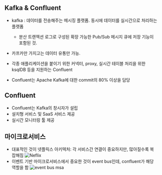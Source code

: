 ## Kafka & Confluent

- kafka : 데이터를 전송해주는 메시징 플랫폼. 동시에 데이터를 실시간으로 처리하는 플랫폼

  - 분산 트랜잭션 로그로 구성된 확장 가능한 Pub/Sub 메시지 큐에 저장 기능이 포함된 것.

- 카프카만 가지고는 데이터 유통만 가능.
- 각종 애플리케이션을 붙이기 위한 커넥터, proxy, 실시간 테이블 처리을 위한 ksqlDB 등을 지원하는 Confluent
- Confluent는 Apache Kafka에 대한 commit의 80% 이상을 담당

## Confluent

- Confluent는 Kafka의 창시자가 설립
- 설치형 서비스 및 SaaS 서비스 제공
- 실시간 모니터링 툴 제공

## 마이크로서비스

- 대표적인 것이 넷플릭스 아키텍처: 각 서비스간 연결이 중요하지만, 많아질수록 복잡해짐
  ![Neflix](https://gblobscdn.gitbook.com/assets%2F-LcsheX9TIMwoBSNygvE%2F-LjpfQhvrhmEPWA-DTYW%2F-LjphIHMTTcPNLMu9jwf%2F%E1%84%89%E1%85%B3%E1%84%8F%E1%85%B3%E1%84%85%E1%85%B5%E1%86%AB%E1%84%89%E1%85%A3%E1%86%BA%202019-07-15%20%E1%84%8B%E1%85%A9%E1%84%92%E1%85%AE%209.56.51.png?alt=media&token=94a25c1c-8bc1-407a-97c6-8bfdd5edb4e4)
- 이벤트 기반 마이크로서비스에서 중요한 것이 event bus인데, confluent가 해당 역할을 함
  ![event bus msa](https://docs.microsoft.com/ko-kr/dotnet/architecture/microservices/multi-container-microservice-net-applications/media/integration-event-based-microservice-communications/event-driven-communication.png)
